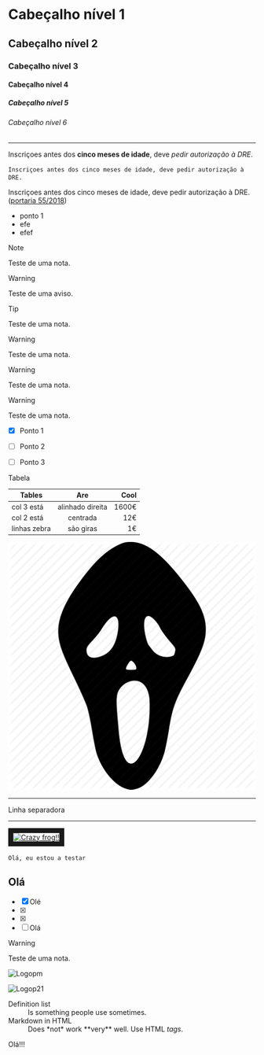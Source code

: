 ﻿# Cabeçalho nível 1

## Cabeçalho nível 2

### Cabeçalho nível 3

#### Cabeçalho nível 4

##### Cabeçalho nível 5

###### Cabeçalho nível 6

---

Inscriçoes antes dos **cinco meses de idade**, deve *pedir autorização à DRE*.


```
Inscriçoes antes dos cinco meses de idade, deve pedir autorização à DRE.

```

Inscriçoes antes dos cinco meses de idade, deve pedir autorização à DRE. ([portaria 55/2018](https://github.com/dashboard))

- ponto 1
- efe
- efef

> [!NOTE]  
> Teste de uma nota.

> [!WARNING]  
> Teste de uma aviso.

> [!TIP]  
> Teste de uma nota.

> [!WARNING]  
> Teste de uma nota.

> [!WARNING]  
> Teste de uma nota.

> [!WARNING]  
> Teste de uma nota.



- [x] Ponto 1
- [ ] Ponto 2
- [ ] Ponto 3


Tabela

| Tables          | Are              | Cool  |
| --------------- |:----------------:| -----:|
| col 3 está      | alinhado direita | 1600€ |
| col 2 está      | centrada         |   12€ |
| linhas zebra    | são giras        |    1€ |

![Scary Mask 512](images/Place21/Alunos/scary_mask-512.png)

---
Linha separadora

---

<a href="http://www.youtube.com/watch?feature=player_embedded&v=o3oaRulKTXw
" target="_blank"><img src="http://img.youtube.com/vi/o3oaRulKTXw/0.jpg" 
alt="Crazy frog!!" width="480" height="360" border="10" /></a>

`Olá, eu estou a testar`

## Olá



- [x] Olé
- [x] 
- [x] 
- [ ] Olá 

> [!WARNING]  
> Teste de uma nota.

 ![Logopm](../images/global/logopm.png)
<!--Olá novamente-->

![Logop21](../images/global/logop21.png)

<dl>
  <dt>Definition list</dt>
  <dd>Is something people use sometimes.</dd>

  <dt>Markdown in HTML</dt>
  <dd>Does *not* work **very** well. Use HTML <em>tags</em>.</dd>
</dl>

Olá!!!
